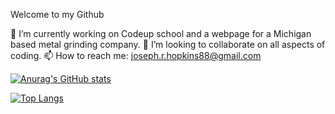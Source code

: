 Welcome to my Github


 🔭 I’m currently working on Codeup school and a webpage for a Michigan based metal grinding company.
 👯 I’m looking to collaborate on all aspects of coding. 
 📫 How to reach me: joseph.r.hopkins88@gmail.com

[![Anurag's GitHub stats](https://github-readme-stats.vercel.app/api?username=JosephRHopkins88)](https://github.com/JosephRHopkins88/github-readme-stats)

[![Top Langs](https://github-readme-stats.vercel.app/api/top-langs/?username=JosephRHopkins88)](https://github.com/JosephRHopkins88/github-readme-stats)
